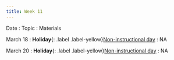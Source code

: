 ```yaml
---
title: Week 11
---
```


Date
: Topic
  : Materials

March 18
: **Holiday**{: .label .label-yellow}[Non-instructional day](#)
  : NA

March 20
: **Holiday**{: .label .label-yellow}[Non-instructional day](#)
  : NA
